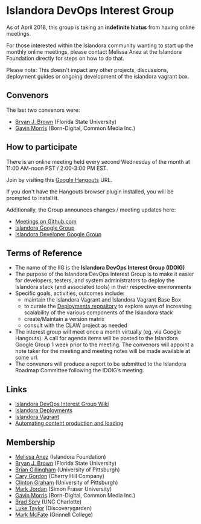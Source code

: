 # Islandora DevOps Interest Group

As of April 2018, this group is taking an **indefinite hiatus** from having online meetings. 

For those interested within the Islandora community wanting to start up the monthly online meetings, please contact Melissa Anez at the Islandora Foundation directly for steps on how to do that. 

Please note: This doesn't impact any other projects, discussions, deployment guides or ongoing development of the islandora vagrant box. 

## Convenors

The last two convenors were: 
* [Bryan J. Brown](https://github.com/bryjbrown) (Florida State University)
* [Gavin Morris](https://github.com/g7morris) (Born-Digital, Common Media Inc.)

## How to participate

There is an online meeting held every second Wednesday of the month at 11:00 AM-noon PST / 2:00-3:00 PM EST.

Join by visiting this [Google Hangouts](https://hangouts.google.com/hangouts/_/commonmediainc.com/islandor-devops) URL.

If you don't have the Hangouts browser plugin installed, you will be prompted to install it.

Additionally, the Group announces changes / meeting updates here:

- [Meetings on Github.com](https://github.com/islandora-interest-groups/Islandora-DevOps-Interest-Group/tree/master/meetings)
- [Islandora Google Group](https://groups.google.com/forum/?hl=en#!forum/islandora-dev)
- [Islandora Developer Google Group](https://groups.google.com/forum/?hl=en#!forum/islandora)

## Terms of Reference

* The name of the IIG is the **Islandora DevOps Interest Group (IDOIG)**
* The purpose of the Islandora DevOps Interest Group is to make it easier for developers, testers, and system administrators to deploy the Islandora stack (and associated tools) in their respective environments
* Specific goals, activities, outcomes include:
  * maintain the Islandora Vagrant and Islandora Vagrant Base Box
  * to curate the [Deployments repository](https://github.com/Islandora/islandora_deployments)
 to explore ways of increasing scalability of the various components of the Islandora stack
  * create/Maintain a version matrix
  * consult with the CLAW project as needed
* The interest group will meet once a month virtually (eg. via Google Hangouts). A call for agenda items will be posted to the Islandora Google Group 1 week prior to the meeting. The convenors will appoint a note taker for the meeting and meeting notes will be made available at some url.
* The convenors will produce a report to be submitted to the Islandora Roadmap Committee following the IDOIG’s meeting.

## Links
* [Islandora DevOps Interest Group Wiki](https://github.com/Islandora/Islandora-DevOps-Interest-Group/wiki)
* [Islandora Deployments](https://github.com/Islandora/islandora_deployments)
* [Islandora Vagrant](https://github.com/Islandora-Labs/islandora_vagrant)
* [Automating content production and loading](https://github.com/islandora-interest-groups/Islandora-DevOps-Interest-Group/blob/master/automation.md)

## Membership

* [Melissa Anez](https://github.com/manez) (Islandora Foundation)
* [Bryan J. Brown](https://github.com/bryjbrown) (Florida State University)
* [Brian Gillingham](https://github.com/bgilling) (University of Pittsburgh)
* [Cary Gordon](https://github.com/highermath) (Cherry Hill Company)
* [Clinton Graham](https://github.com/ctgraham) (University of Pittsburgh)
* [Mark Jordan](https://github.com/mjordan) (Simon Fraser University)
* [Gavin Morris](https://github.com/g7morris) (Born-Digital, Common Media Inc.)
* [Brad Spry](https://github.com/bradspry) (UNC Charlotte)
* [Luke Taylor](https://github.com/lutaylor) (Discoverygarden)
* [Mark McFate](https://github.com/McFateM) (Grinnell College)
